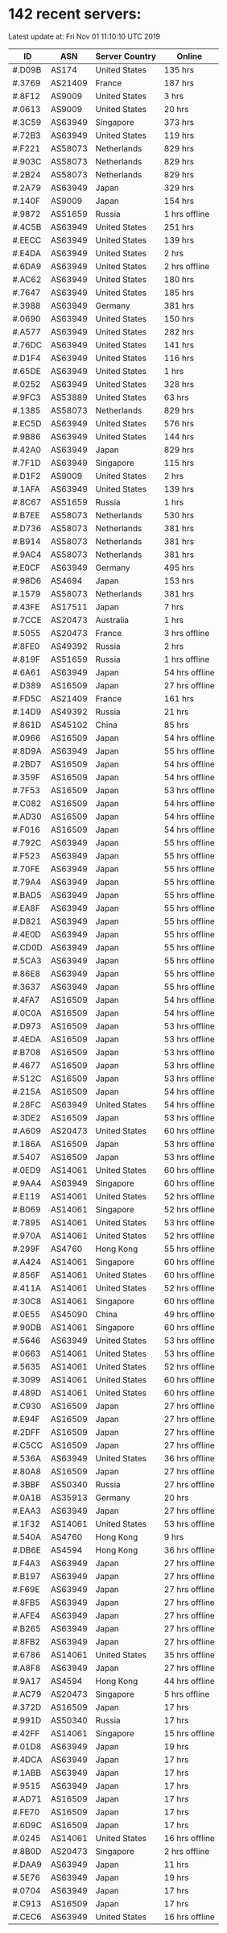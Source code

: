 # 142 recent servers:

Latest update at: Fri Nov 01 11:10:10 UTC 2019

| ID | ASN | Server Country | Online |
| -- | --- | -------------- | ------ |
| #.D09B | AS174 | United States | 135 hrs |
| #.3769 | AS21409 | France | 187 hrs |
| #.8F12 | AS9009 | United States | 3 hrs |
| #.0613 | AS9009 | United States | 20 hrs |
| #.3C59 | AS63949 | Singapore | 373 hrs |
| #.72B3 | AS63949 | United States | 119 hrs |
| #.F221 | AS58073 | Netherlands | 829 hrs |
| #.903C | AS58073 | Netherlands | 829 hrs |
| #.2B24 | AS58073 | Netherlands | 829 hrs |
| #.2A79 | AS63949 | Japan | 329 hrs |
| #.140F | AS9009 | Japan | 154 hrs |
| #.9872 | AS51659 | Russia | 1 hrs offline |
| #.4C5B | AS63949 | United States | 251 hrs |
| #.EECC | AS63949 | United States | 139 hrs |
| #.E4DA | AS63949 | United States | 2 hrs |
| #.6DA9 | AS63949 | United States | 2 hrs offline |
| #.AC62 | AS63949 | United States | 180 hrs |
| #.7647 | AS63949 | United States | 185 hrs |
| #.3988 | AS63949 | Germany | 381 hrs |
| #.0690 | AS63949 | United States | 150 hrs |
| #.A577 | AS63949 | United States | 282 hrs |
| #.76DC | AS63949 | United States | 141 hrs |
| #.D1F4 | AS63949 | United States | 116 hrs |
| #.65DE | AS63949 | United States | 1 hrs |
| #.0252 | AS63949 | United States | 328 hrs |
| #.9FC3 | AS53889 | United States | 63 hrs |
| #.1385 | AS58073 | Netherlands | 829 hrs |
| #.EC5D | AS63949 | United States | 576 hrs |
| #.9B86 | AS63949 | United States | 144 hrs |
| #.42A0 | AS63949 | Japan | 829 hrs |
| #.7F1D | AS63949 | Singapore | 115 hrs |
| #.D1F2 | AS9009 | United States | 2 hrs |
| #.1AFA | AS63949 | United States | 139 hrs |
| #.8C67 | AS51659 | Russia | 1 hrs |
| #.B7EE | AS58073 | Netherlands | 530 hrs |
| #.D736 | AS58073 | Netherlands | 381 hrs |
| #.B914 | AS58073 | Netherlands | 381 hrs |
| #.9AC4 | AS58073 | Netherlands | 381 hrs |
| #.E0CF | AS63949 | Germany | 495 hrs |
| #.98D6 | AS4694 | Japan | 153 hrs |
| #.1579 | AS58073 | Netherlands | 381 hrs |
| #.43FE | AS17511 | Japan | 7 hrs |
| #.7CCE | AS20473 | Australia | 1 hrs |
| #.5055 | AS20473 | France | 3 hrs offline |
| #.8FE0 | AS49392 | Russia | 2 hrs |
| #.819F | AS51659 | Russia | 1 hrs offline |
| #.6A61 | AS63949 | Japan | 54 hrs offline |
| #.D389 | AS16509 | Japan | 27 hrs offline |
| #.FD5C | AS21409 | France | 161 hrs |
| #.14D9 | AS49392 | Russia | 21 hrs |
| #.861D | AS45102 | China | 85 hrs |
| #.0966 | AS16509 | Japan | 54 hrs offline |
| #.8D9A | AS63949 | Japan | 55 hrs offline |
| #.2BD7 | AS16509 | Japan | 54 hrs offline |
| #.359F | AS16509 | Japan | 54 hrs offline |
| #.7F53 | AS16509 | Japan | 53 hrs offline |
| #.C082 | AS16509 | Japan | 54 hrs offline |
| #.AD30 | AS16509 | Japan | 54 hrs offline |
| #.F016 | AS16509 | Japan | 54 hrs offline |
| #.792C | AS63949 | Japan | 55 hrs offline |
| #.F523 | AS63949 | Japan | 55 hrs offline |
| #.70FE | AS63949 | Japan | 55 hrs offline |
| #.79A4 | AS63949 | Japan | 55 hrs offline |
| #.BAD5 | AS63949 | Japan | 55 hrs offline |
| #.EA8F | AS63949 | Japan | 55 hrs offline |
| #.D821 | AS63949 | Japan | 55 hrs offline |
| #.4E0D | AS63949 | Japan | 55 hrs offline |
| #.CD0D | AS63949 | Japan | 55 hrs offline |
| #.5CA3 | AS63949 | Japan | 55 hrs offline |
| #.86E8 | AS63949 | Japan | 55 hrs offline |
| #.3637 | AS63949 | Japan | 55 hrs offline |
| #.4FA7 | AS16509 | Japan | 54 hrs offline |
| #.0C0A | AS16509 | Japan | 54 hrs offline |
| #.D973 | AS16509 | Japan | 53 hrs offline |
| #.4EDA | AS16509 | Japan | 53 hrs offline |
| #.B708 | AS16509 | Japan | 53 hrs offline |
| #.4677 | AS16509 | Japan | 53 hrs offline |
| #.512C | AS16509 | Japan | 53 hrs offline |
| #.215A | AS16509 | Japan | 54 hrs offline |
| #.28FC | AS63949 | United States | 54 hrs offline |
| #.3DE2 | AS16509 | Japan | 53 hrs offline |
| #.A609 | AS20473 | United States | 60 hrs offline |
| #.186A | AS16509 | Japan | 53 hrs offline |
| #.5407 | AS16509 | Japan | 53 hrs offline |
| #.0ED9 | AS14061 | United States | 60 hrs offline |
| #.9AA4 | AS63949 | Singapore | 60 hrs offline |
| #.E119 | AS14061 | United States | 52 hrs offline |
| #.B069 | AS14061 | Singapore | 52 hrs offline |
| #.7895 | AS14061 | United States | 53 hrs offline |
| #.970A | AS14061 | United States | 52 hrs offline |
| #.299F | AS4760 | Hong Kong | 55 hrs offline |
| #.A424 | AS14061 | Singapore | 60 hrs offline |
| #.856F | AS14061 | United States | 60 hrs offline |
| #.411A | AS14061 | United States | 52 hrs offline |
| #.30C8 | AS14061 | Singapore | 60 hrs offline |
| #.0E55 | AS45090 | China | 49 hrs offline |
| #.90DB | AS14061 | Singapore | 60 hrs offline |
| #.5646 | AS63949 | United States | 53 hrs offline |
| #.0663 | AS14061 | United States | 53 hrs offline |
| #.5635 | AS14061 | United States | 52 hrs offline |
| #.3099 | AS14061 | United States | 60 hrs offline |
| #.489D | AS14061 | United States | 60 hrs offline |
| #.C930 | AS16509 | Japan | 27 hrs offline |
| #.E94F | AS16509 | Japan | 27 hrs offline |
| #.2DFF | AS16509 | Japan | 27 hrs offline |
| #.C5CC | AS16509 | Japan | 27 hrs offline |
| #.536A | AS63949 | United States | 36 hrs offline |
| #.80A8 | AS16509 | Japan | 27 hrs offline |
| #.3BBF | AS50340 | Russia | 27 hrs offline |
| #.0A1B | AS35913 | Germany | 20 hrs |
| #.EAA3 | AS63949 | Japan | 27 hrs offline |
| #.1F32 | AS14061 | United States | 53 hrs offline |
| #.540A | AS4760 | Hong Kong | 9 hrs |
| #.DB6E | AS4594 | Hong Kong | 36 hrs offline |
| #.F4A3 | AS63949 | Japan | 27 hrs offline |
| #.B197 | AS63949 | Japan | 27 hrs offline |
| #.F69E | AS63949 | Japan | 27 hrs offline |
| #.8FB5 | AS63949 | Japan | 27 hrs offline |
| #.AFE4 | AS63949 | Japan | 27 hrs offline |
| #.B265 | AS63949 | Japan | 27 hrs offline |
| #.8FB2 | AS63949 | Japan | 27 hrs offline |
| #.6786 | AS14061 | United States | 35 hrs offline |
| #.A8F8 | AS63949 | Japan | 27 hrs offline |
| #.9A17 | AS4594 | Hong Kong | 44 hrs offline |
| #.AC79 | AS20473 | Singapore | 5 hrs offline |
| #.372D | AS16509 | Japan | 17 hrs |
| #.991D | AS50340 | Russia | 17 hrs |
| #.42FF | AS14061 | Singapore | 15 hrs offline |
| #.01D8 | AS63949 | Japan | 19 hrs |
| #.4DCA | AS63949 | Japan | 17 hrs |
| #.1ABB | AS63949 | Japan | 17 hrs |
| #.9515 | AS63949 | Japan | 17 hrs |
| #.AD71 | AS16509 | Japan | 17 hrs |
| #.FE70 | AS16509 | Japan | 17 hrs |
| #.6D9C | AS16509 | Japan | 17 hrs |
| #.0245 | AS14061 | United States | 16 hrs offline |
| #.8B0D | AS20473 | Singapore | 2 hrs offline |
| #.DAA9 | AS63949 | Japan | 11 hrs |
| #.5E76 | AS63949 | Japan | 19 hrs |
| #.0704 | AS63949 | Japan | 17 hrs |
| #.C913 | AS16509 | Japan | 17 hrs |
| #.CEC6 | AS63949 | United States | 16 hrs offline |

